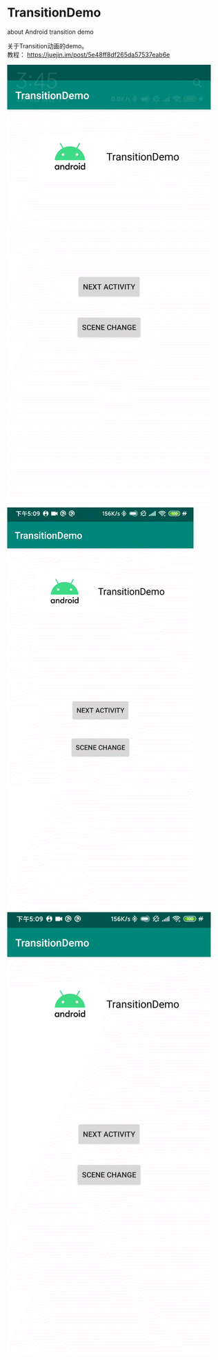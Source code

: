 # TransitionDemo
about  Android transition demo

关于Transition动画的demo。  
教程： https://juejin.im/post/5e48ff8df265da57537eab6e

![demo1](https://github.com/HyejeanMOON/TransitionDemo/blob/master/Video_20200216_034636_925.gif)
![demo2](https://github.com/HyejeanMOON/TransitionDemo/blob/master/Video_20200216_050942_4.gif)
![demo3](https://github.com/HyejeanMOON/TransitionDemo/blob/master/Video_20200216_053258_133.gif)
